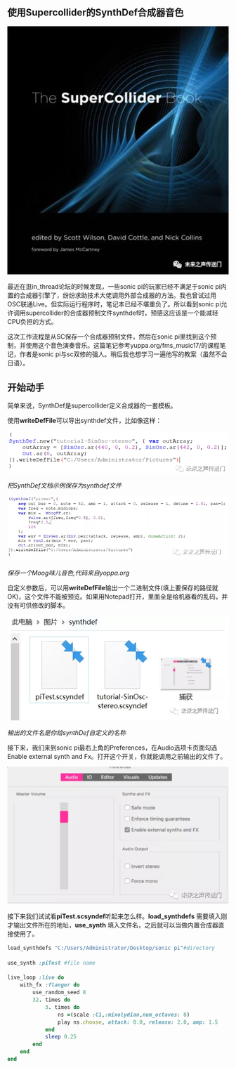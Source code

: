 ## 使用Supercollider的SynthDef合成器音色

![](chp2/2.png)

最近在逛in_thread论坛的时候发现，一些sonic pi的玩家已经不满足于sonic pi内置的合成器引擎了，纷纷求助技术大佬调用外部合成器的方法。我也曾试过用OSC联通Live。但实际运行程序时，笔记本已经不堪重负了。所以看到sonic pi允许调用supercollider的合成器预制文件synthdef时，预感这应该是一个能减轻CPU负担的方式。

这次工作流程是从SC保存一个合成器预制文件，然后在sonic pi里找到这个预制，并使用这个音色演奏音乐。这篇笔记参考yuppa.org/fms_music17/的课程笔记，作者是sonic pi与sc双修的强人。稍后我也想学习一遍他写的教案（虽然不会日语）。

## 开始动手

简单来说，SynthDef是supercollider定义合成器的一套模板。

使用**writeDefFile**可以导出synthdef文件，比如像这样：

![](chp2/3.png)

*把SynthDef文档示例保存为synthdef文件*

![](chp2/4.png)

*保存一个Moog味儿音色,代码来自yoppa.org*



自定义参数后，可以用**writeDefFile**输出一个二进制文件(填上要保存的路径就OK)，这个文件不能被预览。如果用Notepad打开，里面全是给机器看的乱码，并没有可供修改的脚本。

![](chp2/5.png)

*输出的文件名是你给synthDef自定义的名称*

接下来，我们来到sonic pi最右上角的Preferences，在Audio选项卡页面勾选Enable external synth and Fx。打开这个开关，你就能调用之前输出的文件了。

![](chp2/edit.png)

接下来我们试试看**piTest.scsyndef**听起来怎么样。**load_synthdefs** 需要填入刚才输出文件所在的地址，**use_synth** 填入文件名，之后就可以当做内置合成器直接使用了。

```ruby
load_synthdefs "C:/Users/Administrator/Desktop/sonic pi"#directory

use_synth :piTest #file name

live_loop :live do
    with_fx :flanger do
        use_random_seed 8
        32. times do
            3. times do
                ns =(scale :C1,:mixolydian,num_octaves: 8)
                play ns.choose, attack: 0.0, release: 2.0, amp: 1.5
            end
            sleep 0.25
        end
    end
end
```

